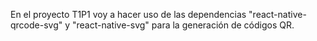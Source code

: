 En el proyecto T1P1 voy a hacer uso de las dependencias "react-native-qrcode-svg" y "react-native-svg" para la generación de códigos QR.